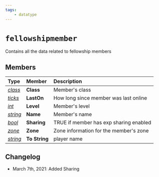 ```yaml
---
tags:
    - datatype
---
```


# `fellowshipmember`

Contains all the data related to fellowship members

## Members

| **Type** | **Member** | **Description** |
| :--- | :--- | :--- |
| [_class_](datatype-class.md) | **Class** | Member's class |
| [_ticks_](datatype-ticks.md) | **LastOn** | How long since member was last online |
| [_int_](datatype-int.md) | **Level** | Member's level |
| [_string_](datatype-string.md) | **Name** | Member's name |
| [_bool_](datatype-bool.md) | **Sharing** | TRUE if member has exp sharing enabled |
| [_zone_](datatype-zone.md) | **Zone** | Zone information for the member's zone |
| [_string_](datatype-string.md) | **To String** | player name |

## Changelog

* March 7th, 2021: Added Sharing
